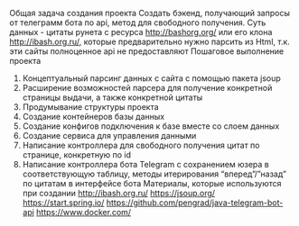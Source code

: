 Общая задача создания проекта
Создать бэкенд, получающий запросы от телеграмм бота по api, метод для
свободного получения. Суть данных - цитаты рунета с ресурса
http://bashorg.org/ или его клона http://ibash.org.ru/, которые предварительно
нужно парсить из Html, т.к. эти сайты полноценное api не предоставляют
Пошаговое выполнение проекта
1. Концептуальный парсинг данных с сайта с помощью пакета jsoup
2. Расширение возможностей парсера для получение конкретной
страницы выдачи, а также конкретной цитаты
3. Продумывание структуры проекта
4. Создание контейнеров базы данных
5. Создание конфигов подключения к базе вместе со слоем данных
6. Создание сервиса для управления данными
7. Написание контроллера для свободного получения цитат по странице,
конкретную по id
8. Написание контроллера бота Telegram с сохранением юзера в
соответствующую таблицу, методы итерирования “вперед”/”назад” по
цитатам в интерфейсе бота
Материалы, которые используются при создании
http://ibash.org.ru/
https://jsoup.org/
https://start.spring.io/
https://github.com/pengrad/java-telegram-bot-api
https://www.docker.com/
